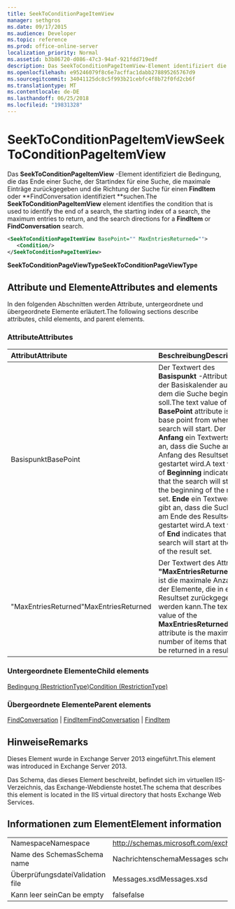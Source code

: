 ```yaml
---
title: SeekToConditionPageItemView
manager: sethgros
ms.date: 09/17/2015
ms.audience: Developer
ms.topic: reference
ms.prod: office-online-server
localization_priority: Normal
ms.assetid: b3b86720-d086-47c3-94af-921fdd719edf
description: Das SeekToConditionPageItemView-Element identifiziert die Bedingung, die zur Identifizierung der am Ende von einer Suche, der Startindex für eine Suche, die maximale Einträge zurückgegeben und die Suche erfahren Sie, wie eine Suche FindItem oder FindConversation verwendet wird.
ms.openlocfilehash: e95246079f8c6e7acffac1dabb278895265767d9
ms.sourcegitcommit: 34041125dc8c5f993b21cebfc4f8b72f0fd2cb6f
ms.translationtype: MT
ms.contentlocale: de-DE
ms.lasthandoff: 06/25/2018
ms.locfileid: "19831328"
---
```

# <a name="seektoconditionpageitemview"></a><span data-ttu-id="61f57-103">SeekToConditionPageItemView</span><span class="sxs-lookup"><span data-stu-id="61f57-103">SeekToConditionPageItemView</span></span>

<span data-ttu-id="61f57-104">Das **SeekToConditionPageItemView** -Element identifiziert die Bedingung, die das Ende einer Suche, der Startindex für eine Suche, die maximale Einträge zurückgegeben und die Richtung der Suche für einen **FindItem** oder **FindConversation identifiziert **suchen.</span><span class="sxs-lookup"><span data-stu-id="61f57-104">The **SeekToConditionPageItemView** element identifies the condition that is used to identify the end of a search, the starting index of a search, the maximum entries to return, and the search directions for a **FindItem** or **FindConversation** search.</span></span> 
  
```XML
<SeekToConditionPageItemView BasePoint="" MaxEntriesReturned="">
   <Condition/>
</SeekToConditionPageItemView>
```

 <span data-ttu-id="61f57-105">**SeekToConditionPageViewType**</span><span class="sxs-lookup"><span data-stu-id="61f57-105">**SeekToConditionPageViewType**</span></span>
## <a name="attributes-and-elements"></a><span data-ttu-id="61f57-106">Attribute und Elemente</span><span class="sxs-lookup"><span data-stu-id="61f57-106">Attributes and elements</span></span>

<span data-ttu-id="61f57-107">In den folgenden Abschnitten werden Attribute, untergeordnete und übergeordnete Elemente erläutert.</span><span class="sxs-lookup"><span data-stu-id="61f57-107">The following sections describe attributes, child elements, and parent elements.</span></span>
  
### <a name="attributes"></a><span data-ttu-id="61f57-108">Attribute</span><span class="sxs-lookup"><span data-stu-id="61f57-108">Attributes</span></span>

|<span data-ttu-id="61f57-109">**Attribut**</span><span class="sxs-lookup"><span data-stu-id="61f57-109">**Attribute**</span></span>|<span data-ttu-id="61f57-110">**Beschreibung**</span><span class="sxs-lookup"><span data-stu-id="61f57-110">**Description**</span></span>|
|:-----|:-----|
|<span data-ttu-id="61f57-111">Basispunkt</span><span class="sxs-lookup"><span data-stu-id="61f57-111">BasePoint</span></span>  <br/> |<span data-ttu-id="61f57-112">Der Textwert des **Basispunkt** -Attributs ist der Basiskalender aus, in dem die Suche beginnen soll.</span><span class="sxs-lookup"><span data-stu-id="61f57-112">The text value of the **BasePoint** attribute is the base point from where the search will start.</span></span> <span data-ttu-id="61f57-113">Der **Anfang** ein Textwerts gibt an, dass die Suche am Anfang des Resultsets gestartet wird.</span><span class="sxs-lookup"><span data-stu-id="61f57-113">A text value of **Beginning** indicates that the search will start at the beginning of the result set.</span></span> <span data-ttu-id="61f57-114">**Ende** ein Textwerts gibt an, dass die Suche am Ende des Resultsets gestartet wird.</span><span class="sxs-lookup"><span data-stu-id="61f57-114">A text value of **End** indicates that the search will start at the end of the result set.</span></span>  <br/> |
|<span data-ttu-id="61f57-115">"MaxEntriesReturned"</span><span class="sxs-lookup"><span data-stu-id="61f57-115">MaxEntriesReturned</span></span>  <br/> |<span data-ttu-id="61f57-116">Der Textwert des Attributs **"MaxEntriesReturned"** ist die maximale Anzahl der Elemente, die in einem Resultset zurückgegeben werden kann.</span><span class="sxs-lookup"><span data-stu-id="61f57-116">The text value of the **MaxEntriesReturned** attribute is the maximum number of items that can be returned in a result set.</span></span>  <br/> |
   
### <a name="child-elements"></a><span data-ttu-id="61f57-117">Untergeordnete Elemente</span><span class="sxs-lookup"><span data-stu-id="61f57-117">Child elements</span></span>

[<span data-ttu-id="61f57-118">Bedingung (RestrictionType)</span><span class="sxs-lookup"><span data-stu-id="61f57-118">Condition (RestrictionType)</span></span>](condition-restrictiontype.md)
  
### <a name="parent-elements"></a><span data-ttu-id="61f57-119">Übergeordnete Elemente</span><span class="sxs-lookup"><span data-stu-id="61f57-119">Parent elements</span></span>

<span data-ttu-id="61f57-120">[FindConversation](findconversation.md) | [FindItem](finditem.md)</span><span class="sxs-lookup"><span data-stu-id="61f57-120">[FindConversation](findconversation.md) | [FindItem](finditem.md)</span></span>
  
## <a name="remarks"></a><span data-ttu-id="61f57-121">Hinweise</span><span class="sxs-lookup"><span data-stu-id="61f57-121">Remarks</span></span>

<span data-ttu-id="61f57-122">Dieses Element wurde in Exchange Server 2013 eingeführt.</span><span class="sxs-lookup"><span data-stu-id="61f57-122">This element was introduced in Exchange Server 2013.</span></span>
  
<span data-ttu-id="61f57-123">Das Schema, das dieses Element beschreibt, befindet sich im virtuellen IIS-Verzeichnis, das Exchange-Webdienste hostet.</span><span class="sxs-lookup"><span data-stu-id="61f57-123">The schema that describes this element is located in the IIS virtual directory that hosts Exchange Web Services.</span></span>
  
## <a name="element-information"></a><span data-ttu-id="61f57-124">Informationen zum Element</span><span class="sxs-lookup"><span data-stu-id="61f57-124">Element information</span></span>

|||
|:-----|:-----|
|<span data-ttu-id="61f57-125">Namespace</span><span class="sxs-lookup"><span data-stu-id="61f57-125">Namespace</span></span>  <br/> |http://schemas.microsoft.com/exchange/services/2006/messages  <br/> |
|<span data-ttu-id="61f57-126">Name des Schemas</span><span class="sxs-lookup"><span data-stu-id="61f57-126">Schema name</span></span>  <br/> |<span data-ttu-id="61f57-127">Nachrichtenschema</span><span class="sxs-lookup"><span data-stu-id="61f57-127">Messages schema</span></span>  <br/> |
|<span data-ttu-id="61f57-128">Überprüfungsdatei</span><span class="sxs-lookup"><span data-stu-id="61f57-128">Validation file</span></span>  <br/> |<span data-ttu-id="61f57-129">Messages.xsd</span><span class="sxs-lookup"><span data-stu-id="61f57-129">Messages.xsd</span></span>  <br/> |
|<span data-ttu-id="61f57-130">Kann leer sein</span><span class="sxs-lookup"><span data-stu-id="61f57-130">Can be empty</span></span>  <br/> |<span data-ttu-id="61f57-131">false</span><span class="sxs-lookup"><span data-stu-id="61f57-131">false</span></span>  <br/> |
   


